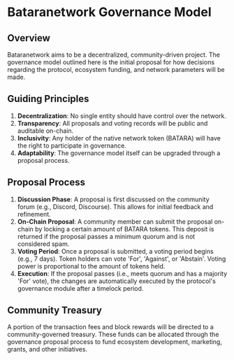 # Bataranetwork Governance Model

## Overview

Bataranetwork aims to be a decentralized, community-driven project. The governance model outlined here is the initial proposal for how decisions regarding the protocol, ecosystem funding, and network parameters will be made.

## Guiding Principles

1.  **Decentralization**: No single entity should have control over the network.
2.  **Transparency**: All proposals and voting records will be public and auditable on-chain.
3.  **Inclusivity**: Any holder of the native network token (BATARA) will have the right to participate in governance.
4.  **Adaptability**: The governance model itself can be upgraded through a proposal process.

## Proposal Process

1.  **Discussion Phase**: A proposal is first discussed on the community forum (e.g., Discord, Discourse). This allows for initial feedback and refinement.
2.  **On-Chain Proposal**: A community member can submit the proposal on-chain by locking a certain amount of BATARA tokens. This deposit is returned if the proposal passes a minimum quorum and is not considered spam.
3.  **Voting Period**: Once a proposal is submitted, a voting period begins (e.g., 7 days). Token holders can vote 'For', 'Against', or 'Abstain'. Voting power is proportional to the amount of tokens held.
4.  **Execution**: If the proposal passes (i.e., meets quorum and has a majority 'For' vote), the changes are automatically executed by the protocol's governance module after a timelock period.

## Community Treasury

A portion of the transaction fees and block rewards will be directed to a community-governed treasury. These funds can be allocated through the governance proposal process to fund ecosystem development, marketing, grants, and other initiatives.